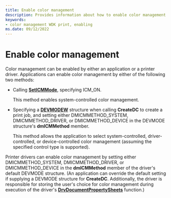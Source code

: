 ```yaml
---
title: Enable color management
description: Provides information about how to enable color management.
keywords:
- color management WDK print, enabling
ms.date: 09/12/2022
---
```


# Enable color management

Color management can be enabled by either an application or a printer driver. Applications can enable color management by either of the following two methods:

- Calling [**SetICMMode**](/win32/api/wingdi/nf-wingdi-seticmmode), specifying ICM_ON.

    This method enables system-controlled color management.

- Specifying a [**DEVMODEW**](/windows/win32/api/wingdi/ns-wingdi-devmodew) structure when calling **CreateDC** to create a print job, and setting either DMICMMETHOD_SYSTEM, DMICMMETHOD_DRIVER, or DMICMMETHOD_DEVICE in the DEVMODE structure's **dmICMMethod** member.

    This method allows the application to select system-controlled, driver-controlled, or device-controlled color management (assuming the specified control type is supported).

Printer drivers can enable color management by setting either DMICMMETHOD_SYSTEM, DMICMMETHOD_DRIVER, or DMICMMETHOD_DEVICE in the **dmICMMethod** member of the driver's default DEVMODE structure. (An application can override the default setting if supplying a DEVMODE structure for **CreateDC**. Additionally, the driver is responsible for storing the user's choice for color management during execution of the driver's [**DrvDocumentPropertySheets**](/windows-hardware/drivers/ddi/winddiui/nf-winddiui-drvdocumentpropertysheets) function.)
